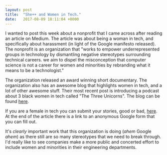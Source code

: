 ```yaml
---
layout: post
title:  "She++ and Women in Tech."
date:   2017-08-09 18:11:04 +0000
---
```



I wanted to post this week about a nonprofit that I came across after reading an article on Medium. The article was about being a woman in tech, and specifically about harassment (in light of the Google manifesto released). The nonprofit is an organization that "works to empower underrepresented groups in technology by dismantling negative stereotypes surrounding technical careers. we aim to dispel the misconception that computer science is not a career for women and minorities by rebranding what it means to be a technologist." 

The organization released an award winning short documentary. The organization also has an awesome blog that highlights women in tech, and a lot of other awesome stuff. Their most recent post is introducing a podcast about 3 black women in tech called "The Three Unicorns". The blog can be found [here](http://sheplusplusblog.tumblr.com/).

If you are a female in tech you can submit your stories, good or bad, [here](https://medium.com/@sh_reya/it-starts-early-my-experience-as-a-female-tech-student-dc0b83c0f73b). At the end of the article there is a link to an anonymous Google form that you can fill out. 

It's *clearly* important work that this organization is doing (*ahem* Google *ahem*) as there still are so many stereotypes that we need to break through. I'd really like to see companies make a more public and concerted effort to include women and minorities in their engineering departments. 
